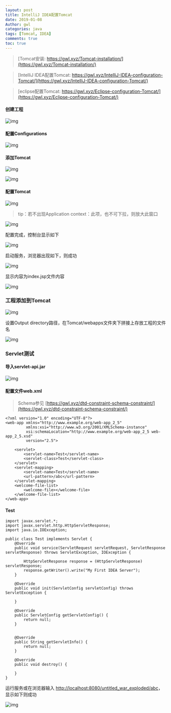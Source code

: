 ```yaml
---
layout: post
title: IntelliJ IDEA配置Tomcat
date: 2019-01-08
Author: gwl
categories: java
tags: [Tomcat, IDEA]
comments: true
toc: true
---
```


> [Tomcat安装: https://gwl.xyz/Tomcat-installation/](https://gwl.xyz/Tomcat-installation/)

> [IntelliJ IDEA配置Tomcat: https://gwl.xyz/IntelliJ-IDEA-configuration-Tomcat/](https://gwl.xyz/IntelliJ-IDEA-configuration-Tomcat/)

> [eclipse配置Tomcat: https://gwl.xyz/Eclipse-configuration-Tomcat/](https://gwl.xyz/Eclipse-configuration-Tomcat/)

#### 创建工程

![img](https://github.com/mouos/mouos.github.io/blob/master/images/article_images/2019-01-08-IntelliJ-IDEA-configuration-Tomcat/2019-01-08-IntelliJ-IDEA-configuration-Tomcat-01.jpg?raw=true)

#### 配置Configurations

![img](https://github.com/mouos/mouos.github.io/blob/master/images/article_images/2019-01-08-IntelliJ-IDEA-configuration-Tomcat/2019-01-08-IntelliJ-IDEA-configuration-Tomcat-02.jpg?raw=true)

#### 添加Tomcat

![img](https://github.com/mouos/mouos.github.io/blob/master/images/article_images/2019-01-08-IntelliJ-IDEA-configuration-Tomcat/2019-01-08-IntelliJ-IDEA-configuration-Tomcat-03.jpg?raw=true)

![img](https://github.com/mouos/mouos.github.io/blob/master/images/article_images/2019-01-08-IntelliJ-IDEA-configuration-Tomcat/2019-01-08-IntelliJ-IDEA-configuration-Tomcat-04.jpg?raw=true)

#### 配置Tomcat

![img](https://github.com/mouos/mouos.github.io/blob/master/images/article_images/2019-01-08-IntelliJ-IDEA-configuration-Tomcat/2019-01-08-IntelliJ-IDEA-configuration-Tomcat-05.jpg?raw=true)

> tip：若不出现Application context：此项，也不可下拉，则放大此窗口

![img](https://github.com/mouos/mouos.github.io/blob/master/images/article_images/2019-01-08-IntelliJ-IDEA-configuration-Tomcat/2019-01-08-IntelliJ-IDEA-configuration-Tomcat-06.jpg?raw=true)

配置完成，控制台显示如下

![img](https://github.com/mouos/mouos.github.io/blob/master/images/article_images/2019-01-08-IntelliJ-IDEA-configuration-Tomcat/2019-01-08-IntelliJ-IDEA-configuration-Tomcat-07.jpg?raw=true)

启动服务，浏览器出现如下，则成功

![img](https://github.com/mouos/mouos.github.io/blob/master/images/article_images/2019-01-08-IntelliJ-IDEA-configuration-Tomcat/2019-01-08-IntelliJ-IDEA-configuration-Tomcat-08.jpg?raw=true)

显示内容为index.jsp文件内容

![img](https://github.com/mouos/mouos.github.io/blob/master/images/article_images/2019-01-08-IntelliJ-IDEA-configuration-Tomcat/2019-01-08-IntelliJ-IDEA-configuration-Tomcat-09.jpg?raw=true)


### 工程添加到Tomcat

![img](https://github.com/mouos/mouos.github.io/blob/master/images/article_images/2019-01-08-IntelliJ-IDEA-configuration-Tomcat/2019-01-08-IntelliJ-IDEA-configuration-Tomcat-10.jpg?raw=true)

设置Output directory路径，在Tomcat/webapps文件夹下拼接上存放工程的文件名

![img](https://github.com/mouos/mouos.github.io/blob/master/images/article_images/2019-01-08-IntelliJ-IDEA-configuration-Tomcat/2019-01-08-IntelliJ-IDEA-configuration-Tomcat-11.jpg?raw=true)

### Servlet测试

#### 导入servlet-api.jar

![img](https://github.com/mouos/mouos.github.io/blob/master/images/article_images/2019-01-08-IntelliJ-IDEA-configuration-Tomcat/2019-01-08-IntelliJ-IDEA-configuration-Tomcat-12.jpg?raw=true)

#### 配置文件web.xml

> Schema参见 [https://gwl.xyz/dtd-constraint-schema-constraint/](https://gwl.xyz/dtd-constraint-schema-constraint/)

```
<?xml version="1.0" encoding="UTF-8"?>
<web-app xmlns="http://www.example.org/web-app_2_5"
         xmlns:xsi="http://www.w3.org/2001/XMLSchema-instance"
         xsi:schemaLocation="http://www.example.org/web-app_2_5 web-app_2_5.xsd"
         version="2.5">
    
    <servlet>
        <servlet-name>Test</servlet-name>
        <servlet-class>Test</servlet-class>
    </servlet>
    <servlet-mapping>
        <servlet-name>Test</servlet-name>
        <url-pattern>/abc</url-pattern>
    </servlet-mapping>
    <welcome-file-list>
        <welcome-file></welcome-file>
    </welcome-file-list>
</web-app>
```

#### Test

```
import javax.servlet.*;
import javax.servlet.http.HttpServletResponse;
import java.io.IOException;

public class Test implements Servlet {
    @Override
    public void service(ServletRequest servletRequest, ServletResponse servletResponse) throws ServletException, IOException {

        HttpServletResponse response = (HttpServletResponse) servletResponse;
        response.getWriter().write("My First IDEA Server");
    }

    @Override
    public void init(ServletConfig servletConfig) throws ServletException {

    }

    @Override
    public ServletConfig getServletConfig() {
        return null;
    }


    @Override
    public String getServletInfo() {
        return null;
    }

    @Override
    public void destroy() {

    }
}
```

运行服务或在浏览器输入 [http://localhost:8080/untitled_war_exploded/abc](http://localhost:8080/untitled_war_exploded/abc)，显示如下则成功

![img](https://github.com/mouos/mouos.github.io/blob/master/images/article_images/2019-01-08-IntelliJ-IDEA-configuration-Tomcat/2019-01-08-IntelliJ-IDEA-configuration-Tomcat-13.jpg?raw=true)
